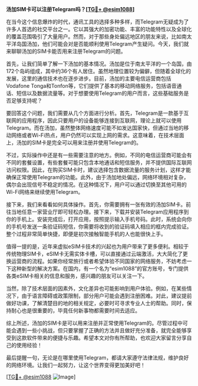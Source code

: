 **汤加SIM卡可以注册Telegram吗？[[TG💪+ @esim1088](https://t.me/s/esim1088)]**

在当今这个信息爆炸的时代，通讯工具的选择多种多样，而Telegram无疑成为了许多人首选的社交平台之一。它以其强大的加密功能、丰富的功能特性以及全球化的覆盖范围吸引了大量用户。然而，对于那些身处偏远地区的朋友来说，比如南太平洋岛国汤加，他们可能会对是否能顺利使用Telegram产生疑问。今天，我们就来聊聊汤加的SIM卡能否用来注册Telegram的问题。

首先，让我们简单了解一下汤加的基本情况。汤加是位于南太平洋的一个岛国，由172个岛屿组成，其中约36个有人居住。虽然地理位置较为偏僻，但随着全球化的发展，这里的通信技术也在逐步进步。目前，汤加的主要电信运营商包括Vodafone Tonga和Tonfon等，它们提供了基本的移动网络服务，包括语音通话、短信以及数据流量等。对于想要使用Telegram的用户而言，这些基础服务是否足够支持呢？

要回答这个问题，我们需要从几个方面进行分析。首先，Telegram是一款基于互联网的应用程序，因此只要用户的设备能够连接到互联网，理论上就可以使用Telegram。而在汤加，虽然整体网络速度可能不如发达国家快，但通过当地的移动网络或者Wi-Fi热点，用户仍然可以实现上网的需求。这意味着，在技术层面上，汤加的SIM卡是完全可以用来注册并使用Telegram的。

不过，实际操作中还是有一些需要注意的地方。例如，不同的电信运营商可能会有不同的套餐设置，有些套餐可能只包含本地通话和短信服务，并不提供国际互联网访问权限。因此，在购买SIM卡时，建议选择包含数据流量的服务计划，这样才能确保正常使用Telegram的功能。此外，由于汤加地处偏远，网络环境相对复杂，偶尔会出现信号不稳定的情况。在这种情况下，用户可以通过切换至其他可用的Wi-Fi网络来继续使用Telegram。

接下来，我们来看看如何具体操作。首先，你需要拥有一张有效的汤加SIM卡。前往当地任意一家营业厅即可轻松办理。接下来，下载并安装Telegram应用程序到你的手机上。安装完成后，打开应用，按照提示输入手机号码。此时，系统会向你的手机号发送一条验证码短信，你需要将收到的验证码填入相应的框内完成验证。整个过程非常简单快捷，即便是初次接触智能手机的人也能很快上手。

值得一提的是，近年来虚拟eSIM卡技术的兴起也为用户带来了更多便利。相较于传统物理SIM卡，eSIM卡无需实体卡槽，可以直接通过云端激活，大大简化了更换运营商的流程。如果你经常旅行或者希望体验不同国家的网络服务，不妨考虑一下这种新型的解决方案。在国内，有一个名为“esim1088”的官方账号，专门提供各类eSIM卡相关的信息和服务，感兴趣的朋友可以关注一下。

当然，除了技术层面的因素外，文化差异也可能影响到用户体验。例如，在某些情况下，由于语言障碍或政策限制，部分用户可能会遇到注册困难。对此，建议提前做好功课，了解清楚目的地的相关规定，必要时可寻求专业人士的帮助。同时，保持耐心也是很重要的，毕竟任何新事物都需要时间去适应。

综上所述，汤加的SIM卡是可以用来注册并正常使用Telegram的。尽管过程中可能会遇到一些小挑战，但只要掌握了正确的方法并且做好充分准备，就完全能够享受到这款软件带来的便捷与乐趣。希望本文对你有所帮助，也欢迎大家留言分享自己的使用经验！

最后提醒一句，无论是在哪里使用Telegram，都请大家遵守法律法规，维护良好的网络环境。让我们一起努力，让这个世界变得更加美好吧！

[[TG💪+ @esim1088](https://t.me/s/esim1088) ![Image](https://i.postimg.cc/4NQfJmqS/Snipaste-2025-05-13-00-14-12.png)]
